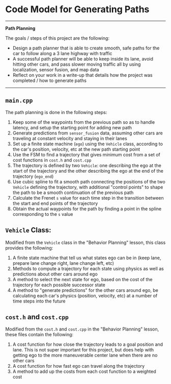 # Code Model for Generating Paths

---
**Path Planning**

The goals / steps of this project are the following:
* Design a path planner that is able to create smooth, safe paths for the car to follow along a 3 lane highway with traffic
* A successful path planner will be able to keep inside its lane, avoid hitting other cars, and pass slower moving traffic all by using localization, sensor fusion, and map data
* Reflect on your work in a write-up that details how the project was completed / how to generate paths
---

## `main.cpp`

The path planning is done in the following steps:

1. Keep some of the waypoints from the previous path so as to handle latency, and setup the starting point for adding new path
2. Generate predictions from `sensor_fusion` data, assuming other cars are traveling at constant velocity and staying in their lanes
3. Set up a finite state machine (`ego`) using the `Vehicle` class, according to the car's position, velocity, etc at the new path starting point
4. Use the FSM to find a trajectory that gives minimum cost from a set of cost functions in `cost.h` and `cost.cpp`
5. The trajectory is defined by two `Vehicle`: one describing the ego at the start of the trajectory and the other describing the ego at the end of the trajectory (`ego_end`) 
6. Use cubic spline to fit a smooth path connecting the positions of the two `Vehicle` defining the trajectory, with additional "control points" to shape the path to be a smooth continuation of the previous path
7. Calculate the Frenet `s` value for each time step in the transition between the start and end points of the trajectory
8. Obtain the actual waypoints for the path by finding a point in the spline corresponding to the `s` value

## `Vehicle` Class:

Modified from the `Vehicle` class in the "Behavior Planning" lesson, this class provides the following:

1. A finite state machine that tell us what states ego can be in (keep lane, prepare lane change right, lane change left, etc)
2. Methods to compute a trajectory for each state using physics as well as predictions about other cars around ego
3. A method to select the next state for ego, based on the cost of the trajectory for each possible successor state
4. A method to "generate predictions" for the other cars around ego, be calculating each car's physics (position, velocity, etc) at a number of time steps into the future

## `cost.h` and `cost.cpp`

Modified from the `cost.h` and `cost.cpp` in the "Behavior Planning" lesson, these files contain the following:

1. A cost function for how close the trajectory leads to a goal position and lane. This is not super important for this project, but does help with getting ego to the more maneuverable center lane when there are no other cars
2. A cost function for how fast ego can travel along the trajectory
3. A method to add up the costs from each cost function to a weighted cost 